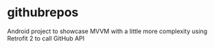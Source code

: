 # githubrepos
Android project to showcase MVVM with a little more complexity using Retrofit 2 to call GitHub API
